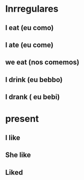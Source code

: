 #  Inrregulares

## I eat (eu como)
## I ate (eu come)
## we eat (nos comemos)
## I drink (eu bebbo)
## I drank ( eu bebi)

# present
## I like 
## She like
## Liked

